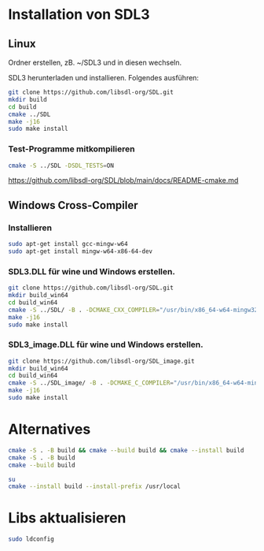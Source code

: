 # Installation von SDL3

## Linux
Ordner erstellen, zB. ~/SDL3 und in diesen wechseln.

SDL3 herunterladen und installieren.
Folgendes ausführen:
```bash
git clone https://github.com/libsdl-org/SDL.git
mkdir build
cd build
cmake ../SDL
make -j16
sudo make install
```

### Test-Programme mitkompilieren
```bash
cmake -S ../SDL -DSDL_TESTS=ON
```
https://github.com/libsdl-org/SDL/blob/main/docs/README-cmake.md

## Windows Cross-Compiler

### Installieren
```bash
sudo apt-get install gcc-mingw-w64
sudo apt-get install mingw-w64-x86-64-dev 
```




### SDL3.DLL für wine und Windows erstellen.
```bash
git clone https://github.com/libsdl-org/SDL.git
mkdir build_win64
cd build_win64
cmake -S ../SDL/ -B . -DCMAKE_CXX_COMPILER="/usr/bin/x86_64-w64-mingw32-g++" -DCMAKE_C_COMPILER="/usr/bin/x86_64-w64-mingw32-gcc" -DCMAKE_RC_COMPILER="/usr/bin/x86_64-w64-mingw32-windres" -DCMAKE_FIND_ROOT_PATH="/usr/x86_64-w64-mingw32" -DCMAKE_FIND_ROOT_PATH_MODE_INCLUDE="BOTH" -DCMAKE_FIND_ROOT_PATH_MODE_LIBRARY="ONLY" -DCMAKE_FIND_ROOT_PATH_MODE_PROGRAM="BOTH" -DCMAKE_SYSTEM_NAME="Windows"
make -j16
sudo make install
```

### SDL3_image.DLL für wine und Windows erstellen.
```bash
git clone https://github.com/libsdl-org/SDL_image.git
mkdir build_win64
cd build_win64
cmake -S ../SDL_image/ -B . -DCMAKE_C_COMPILER="/usr/bin/x86_64-w64-mingw32-gcc" -DCMAKE_RC_COMPILER="/usr/bin/x86_64-w64-mingw32-windres" -DCMAKE_FIND_ROOT_PATH="/usr/x86_64-w64-mingw32" -DCMAKE_FIND_ROOT_PATH_MODE_INCLUDE="BOTH" -DCMAKE_FIND_ROOT_PATH_MODE_LIBRARY="ONLY" -DCMAKE_FIND_ROOT_PATH_MODE_PROGRAM="BOTH" -DCMAKE_SYSTEM_NAME="Windows"
make -j16
sudo make install
```


# Alternatives
```bash
cmake -S . -B build && cmake --build build && cmake --install build
cmake -S . -B build
cmake --build build

su
cmake --install build --install-prefix /usr/local
```

# Libs aktualisieren
```bash
sudo ldconfig
```


